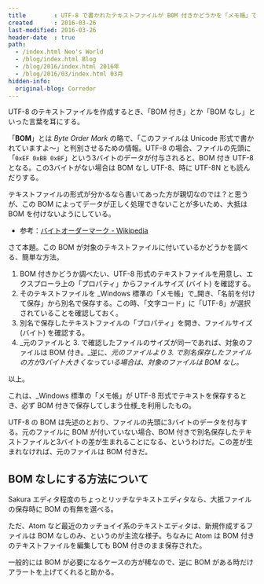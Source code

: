 ```yaml
---
title        : UTF-8 で書かれたテキストファイルが BOM 付きかどうかを「メモ帳」で調べる簡単な方法
created      : 2016-03-26
last-modified: 2016-03-26
header-date  : true
path:
  - /index.html Neo's World
  - /blog/index.html Blog
  - /blog/2016/index.html 2016年
  - /blog/2016/03/index.html 03月
hidden-info:
  original-blog: Corredor
---
```


UTF-8 のテキストファイルを作成するとき、「BOM 付き」とか「BOM なし」といった言葉を耳にする。

「__BOM__」とは _Byte Order Mark_ の略で、「このファイルは Unicode 形式で書かれていますよ～」と判別させるための情報。UTF-8 の場合、ファイルの先頭に「`0xEF 0xBB 0xBF`」という3バイトのデータが付与されると、BOM 付き UTF-8 となる。この3バイトがない場合は BOM なし UTF-8、時に UTF-8N とも読んだりする。

テキストファイルの形式が分かるなら書いてあった方が親切なのでは？と思うが、この BOM によってデータが正しく処理できないことが多いため、大抵は BOM を付けないようにしている。

- 参考：[バイトオーダーマーク - Wikipedia](https://ja.wikipedia.org/wiki/%E3%83%90%E3%82%A4%E3%83%88%E3%82%AA%E3%83%BC%E3%83%80%E3%83%BC%E3%83%9E%E3%83%BC%E3%82%AF)

さて本題。この BOM が対象のテキストファイルに付いているかどうかを調べる、簡単な方法。

1. BOM 付きかどうか調べたい、UTF-8 形式のテキストファイルを用意し、エクスプローラ上の「プロパティ」からファイルサイズ (バイト) を確認する。
2. そのテキストファイルを _Windows 標準の「メモ帳」で_開き、「名前を付けて保存」から別名で保存する。この時、「文字コード」に「UTF-8」が選択されていることを確認しておく。
3. 別名で保存したテキストファイルの「プロパティ」を開き、ファイルサイズ (バイト) を確認する。
4. _元のファイルと 3. で確認したファイルのサイズが同一であれば、対象のファイルは BOM 付き。_逆に、_元のファイルより 3. で別名保存したファイルの方が3バイト大きくなっている場合は、対象のファイルは BOM なし。_

以上。

これは、_Windows 標準の「メモ帳」が UTF-8 形式でテキストを保存するとき、必ず BOM 付きで保存してしまう仕様_を利用したもの。

UTF-8 の BOM は先述のとおり、ファイルの先頭に3バイトのデータを付与する。元のファイルに BOM が付いていない場合、BOM 付きで別名保存したテキストファイルと3バイトの差が生まれることになる、というわけだ。この差が生まれなければ、元のファイルは BOM 付きだ。

## BOM なしにする方法について

Sakura エディタ程度のちょっとリッチなテキストエディタなら、大抵ファイルの保存時に BOM の有無を選べる。

ただ、Atom など最近のカッチョイイ系のテキストエディタは、新規作成するファイルは BOM なしのみ、というのが主流な様子。ちなみに Atom は BOM 付きのテキストファイルを編集しても BOM 付きのまま保存された。

一般的には BOM が必要になるケースの方が稀なので、逆に BOM がある時だけアラートを上げてくれると助かる。

